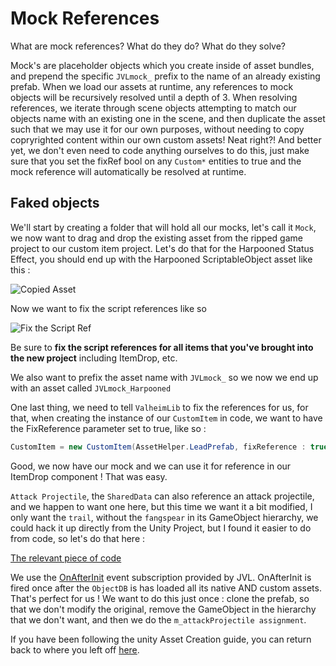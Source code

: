 # Mock References

What are mock references? What do they do? What do they solve?

Mock's are placeholder objects which you create inside of asset bundles, and prepend the specific `JVLmock_` prefix to the name of an already existing prefab. When we load our assets at runtime, any references to mock objects will be recursively resolved until a depth of 3. When resolving references, we iterate through scene objects attempting to match our objects name with an existing one in the scene, and then duplicate the asset such that we may use it for our own purposes, without needing to copy copryrighted content within our own custom assets! Neat right?! And better yet, we don't even need to code anything ourselves to do this, just make sure that you set the fixRef bool on any `Custom*` entities to true and the mock reference will automatically be resolved at runtime.

## Faked objects
We'll start by creating a folder that will hold all our mocks, let's call it `Mock`, we now want to drag and drop the existing asset from the ripped game project to our custom item project. Let's do that for the Harpooned Status Effect, you should end up with the Harpooned ScriptableObject asset like this :
 
![Copied Asset](https://i.imgur.com/sS7rsTP.png)

Now we want to fix the script references like so

![Fix the Script Ref](https://i.imgur.com/IFUpPuN.png)

Be sure to **fix the script references for all items that you've brought into the new project** including ItemDrop, etc.

We also want to prefix the asset name with `JVLmock_` so we now we end up with an asset called `JVLmock_Harpooned`

One last thing, we need to tell `ValheimLib` to fix the references for us, for that, when creating the instance of our `CustomItem` in code, we want to have the FixReference parameter set to true, like so : 

```cs
CustomItem = new CustomItem(AssetHelper.LeadPrefab, fixReference : true);
```

Good, we now have our mock and we can use it for reference in our ItemDrop component ! That was easy.

`Attack Projectile`, the `SharedData` can also reference an attack projectile, and we happen to want one here, but this time we want it a bit modified, I only want the `trail`, without the `fangspear` in its GameObject hierarchy, we could hack it up directly from the Unity Project, but I found it easier to do from code, so let's do that here :

[The relevant piece of code](https://github.com/xiaoxiao921/Lead/blob/master/Lead/Util/AssetHelper.cs#L28)

We use the [OnAfterInit](xref:JotunnLib.Managers.ItemManager.OnAfterInit) event subscription provided by JVL. OnAfterInit is fired once after the `ObjectDB` is has loaded all its native AND custom assets. That's perfect for us ! We want to do this just once : clone the prefab, so that we don't modify the original, remove the GameObject in the hierarchy that we don't want, and then we do the `m_attackProjectile assignment`.

If you have been following the unity Asset Creation guide, you can return back to where you left off [here](unity.md#AssetBundle).